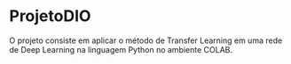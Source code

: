 # ProjetoDIO

O projeto consiste em aplicar o método de Transfer Learning em uma rede de Deep Learning na linguagem Python no ambiente COLAB.
